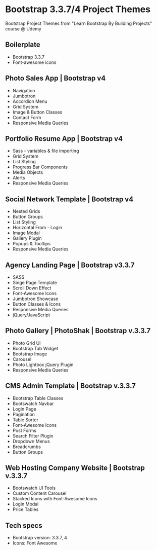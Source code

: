 Bootstrap 3.3.7/4 Project Themes
================================

Bootstrap Project Themes from "Learn Bootstrap By Building Projects" course @ Udemy

Boilerplate
-----------
  * Bootstrap 3.3.7
  * Font-awesome icons

Photo Sales App | Bootstrap v4
------------------------------
  * Navigation
  * Jumbotron
  * Accordion Menu
  * Grid System
  * Image & Button Classes
  * Contact Form
  * Responsive Media Queries

Portfolio Resume App | Bootstrap v4 
-----------------------------------
  * Sass - variables & file importing
  * Grid System
  * List Styling
  * Progress Bar Components
  * Media Objects
  * Alerts
  * Responsive Media Queries

Social Network Template | Bootstrap v4
--------------------------------------
  * Nested Grids
  * Button Groups 
  * List Styling
  * Horizontal From - Login
  * Image Modal
  * Gallery Plugin
  * Popups & Tooltips
  * Responsive Media Queries

Agency Landing Page | Bootstrap v3.3.7
--------------------------------------
  * SASS
  * Singe Page Template
  * Scroll Down Effect
  * Font-Awesome Icons
  * Jumbotron Showcase
  * Button Classes & Icons
  * Responsive Media Queries
  * jQuery/JavaScript

Photo Gallery | PhotoShak | Bootstrap v.3.3.7
---------------------------------------------
  * Photo Grid UI
  * Bootstrap Tab Widget
  * Bootstrap Image
  * Carousel
  * Photo Lightbox jQuery Plugin
  * Responsive Media Queries

CMS Admin Template | Bootstrap v.3.3.7
--------------------------------------
  * Bootstrap Table Classes
  * Bootswatch Navbar
  * Login Page
  * Pagination
  * Table Sorter
  * Font-Awesome Icons
  * Post Forms
  * Search Filter Plugin
  * Dropdown Menus
  * Breadcrumbs
  * Button Groups

Web Hosting Company Website | Bootstrap v.3.3.7
-----------------------------------------------
  * Bootswatch UI Tools
  * Custom Content Carousel
  * Stacked Icons with Font-Awesome Icons
  * Login Modal
  * Price Tables


Tech specs
----------

* Bootstrap version: 3.3.7, 4
* Icons: Font Awesome